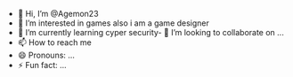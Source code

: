- 👋 Hi, I’m @Agemon23
- 👀 I’m interested in games also i am a game designer 
- 🌱 I’m currently learning cyper security- 💞️ I’m looking to collaborate on ...
- 📫 How to reach me 
- 😄 Pronouns: ...
- ⚡ Fun fact: ...

<!---
Agemon23/Agemon23 is a ✨ special ✨ repository because its `README.md` (this file) appears on your GitHub profile.
You can click the Preview link to take a look at your changes.
--->
